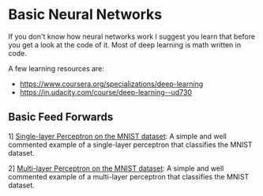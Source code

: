 # Basic Neural Networks

If you don't know how neural networks work I suggest you learn that before you get a look at the code of it. Most of deep learning is math written in code.

A few learning resources are:
  - https://www.coursera.org/specializations/deep-learning
  - https://in.udacity.com/course/deep-learning--ud730

## Basic Feed Forwards
1] [Single-layer Perceptron on the MNIST dataset](https://github.com/TheG3ntleman/Deep-learning-models/blob/master/Neural%20Networks/SLP.py): A simple and well commented example of a single-layer perceptron that classifies the MNIST dataset.

2] [Multi-layer Perceptron on the MNIST dataset](https://github.com/TheG3ntleman/Deep-learning-models/blob/master/Neural%20Networks/MLP.py): A simple and well commented example of a multi-layer perceptron that classifies the MNIST dataset.

